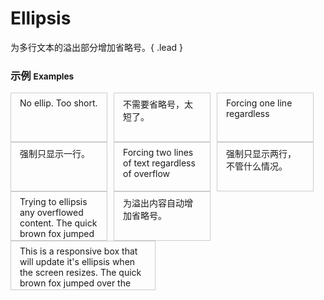 # Ellipsis

为多行文本的溢出部分增加省略号。{ .lead }

### 示例 <small>Examples</small>

<style type="text/css">
    .box {
        width: 125px;
        height: 4.5em;
        border: 1px solid #ccc;
        padding: 0.5em 1em;
        margin-right: 10px;
        overflow: hidden;
        float: left;
    }
    .box-responsive {
        width: 40%;
    }
</style>

<div class="bs-example">
    <div class="content clearfix">
        <div bx-name="components/ellipsis" class="box">
            No ellip. Too short.
        </div>
        <div bx-name="components/ellipsis" class="box">
            不需要省略号，太短了。
        </div>
    </div>
</div>

<div class="bs-example">
    <div class="content clearfix">
        <div bx-name="components/ellipsis" data-lines="1" class="box">
          Forcing one line regardless
        </div>
        <div bx-name="components/ellipsis" data-lines="1" class="box">
            强制只显示一行。
        </div>
    </div>
</div>

<div class="bs-example">
    <div class="content clearfix">
        <div bx-name="components/ellipsis" data-lines="2" class="box">
            Forcing two lines of text regardless of overflow
        </div>
        <div bx-name="components/ellipsis" data-lines="2" class="box">
            强制只显示两行，不管什么情况。
        </div>
    </div>
</div>

<div class="bs-example">
    <div class="content clearfix">
        <div bx-name="components/ellipsis" class="box">
          Trying to ellipsis any overflowed content. The quick brown fox jumped over the lazy dogs. The quick brown fox jumped over the lazy dogs.
        </div>
        <div bx-name="components/ellipsis" class="box">
            为溢出内容自动增加省略号。
        </div>
    </div>
</div>
<div class="bs-example">
    <div class="content clearfix">
        <div bx-name="components/ellipsis" class="box box-responsive">
          This is a responsive box that will update it's ellipsis when the screen resizes. The quick brown fox jumped over the lazy dogs. The quick brown fox jumped over the lazy dogs.
        </div>
    </div>
</div>


